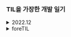 ### TIL을 가장한 개발 일기

<details>
<summary>2022.12</summary>
<div markdown="1">

[221207 의문의 넥스트](https://github.com/waveinyu/TIL/blob/main/2022-12-07.md)<br>
[221206 의문의 넥스트](https://github.com/waveinyu/TIL/blob/main/2022-12-06.md)<br>
[221205 근황과 타입스크립트](https://github.com/waveinyu/TIL/blob/main/2022-12-05.md)<br>

</div>
</details>

<details>
<summary>foreTIL</summary>
<div markdown="1">

[221117 근황 및 계획](https://github.com/waveinyu/TIL/blob/main/2022-11-17.md)<br>
[220921](https://github.com/waveinyu/TIL/blob/main/2022-09-21.md)<br>
[220920](https://github.com/waveinyu/TIL/blob/main/2022-09-20.md)<br>
[220916](https://github.com/waveinyu/TIL/blob/main/2022-09-16.md)<br>
[220915](https://github.com/waveinyu/TIL/blob/main/2022-09-15.md)<br>

</div>
</details>
